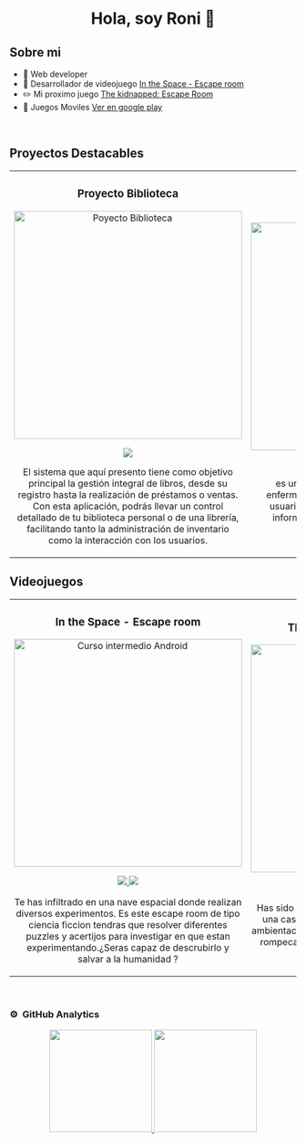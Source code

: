 <div align="center">
<h1 align="center">Hola, soy Roni 👋</h1>
</div>
<!--<img src="https://i.imgur.com/weNbhGZ.png">-->


## Sobre mi

- 📲 Web developer
- 🎥 Desarrollador de videojuego [In the Space - Escape room](https://store.steampowered.com/app/1854580/In_The_Space__Escape_Room/)
- ✏️ Mi proximo juego [The kidnapped: Escape Room](https://store.steampowered.com/app/2238410/The_kidnapped_Escape_Room/)
- 📗 Juegos Moviles [Ver en google play](https://play.google.com/store/apps/dev?id=8499454338755519035)
<br>

## Proyectos Destacables
<table>
<tr>
<td width="50%">
<h3 align="center">Proyecto Biblioteca </h3>
<div align="center">
<a href="https://github.com/RoniPeve/ProyectoBiblioteca" target="_blank"><img src="https://github.com/RoniPeve/ProyectoBiblioteca/assets/55811703/76bfb4e2-7f75-4ebf-9f2f-6b7622fffaed" width="400" alt="Poyecto Biblioteca"></a>
<p>
<a href="https://github.com/ArisGuimera/Android-Expert" target="_blank">
<img src="https://img.shields.io/badge/CÓDIGO-ff9?style=for-the-badge&logo=github&logoColor=black">
</a>
</p>
<p>El sistema que aquí presento tiene como objetivo principal la gestión integral de libros, desde su registro hasta la realización de préstamos o ventas. Con esta aplicación, podrás llevar un control detallado de tu biblioteca personal o de una librería, facilitando tanto la administración de inventario como la interacción con los usuarios.</p>
</div>                                                                  
</td>
<td width="50%">
<h3 align="center">Expert Doctor</h3>
<div align="center">                                       
<a href="https://github.com/RoniPeve/Expert-Doctor" target="_blank"><img src="https://github.com/RoniPeve/Expert-Doctor/assets/55811703/e9bbbc07-7a05-4842-a917-e150fa1a5df1" width="400" alt="Expert Doctor"></a>
<p>
<a href="https://github.com/ArisGuimera/SimpleAndroidMVVM" target="_blank">
<img src="https://img.shields.io/badge/C%C3%93DIGO-80ffaa?style=for-the-badge&logo=github&logoColor=black">
</a>
</p>
</p>es un sistema diseñado para diagnosticar enfermedades a través de los síntomas que el usuario selecciona, además de proporcionar información relevante sobre la enfermedad diagnosticada.</p>
</div>                                                             
</table>                                                                                 
</div>

## Videojuegos

<table>
<tr>
<td width="50%">
<h3 align="center">In the Space - Escape room</h3>
<div align="center">
<a href="https://store.steampowered.com/app/1854580/In_The_Space__Escape_Room/" target="_blank"><img src="https://cdn.akamai.steamstatic.com/steam/apps/1854580/ss_d1d3b26125d61cf0da808aa47356169a20f42cb3.600x338.jpg?t=1658006695" width="400" alt="Curso intermedio Android"></a>
<p>
<a href="https://store.steampowered.com/app/1854580/In_The_Space__Escape_Room/" target="_blank">
<img src="https://img.shields.io/badge/Enlace-ff9?style=for-the-badge&logo=github&logoColor=black">
</a>
<a href="https://www.youtube.com/watch?v=bcFc8-iyqus" target="_blank">
<img src="https://img.shields.io/badge/-Youtube-green?style=for-the-badge&color=ff00f4">
</a>
</p>
<p>Te has infiltrado en una nave espacial donde realizan diversos experimentos. Es este escape room de tipo ciencia ficcion tendras que resolver diferentes puzzles y acertijos para investigar en que estan experimentando.¿Seras capaz de descrubirlo y salvar a la humanidad ?</p>
</div>
                                                                                      
</td>       

<td width="50%">
<h3 align="center">The kidnapped: Escape Room</h3>
<div align="center">
<a href="https://github.com/ArisGuimera/Curso-Kotlin-Multiplatform" target="_blank"><img src="https://cdn.akamai.steamstatic.com/steam/apps/2238410/ss_0be51e586472c29ba9031fbacf69978007a1f4a3.600x338.jpg?t=1671034094" width="400" alt="Curso Kotlin Multiplatform"></a>
<p>
<a href="https://store.steampowered.com/app/2238410/The_kidnapped_Escape_Room/" target="_blank">
<img src="https://img.shields.io/badge/Enlace-cfaae0?style=for-the-badge&logo=github&logoColor=black">
</a>
<a href="https://www.youtube.com/watch?v=V6IB42WHkko" target="_blank">
<img src="https://img.shields.io/badge/-Youtube-green?style=for-the-badge&color=ff00f4">
</a>
</p>
<p>Has sido secuestrado y te encuentras atrapado en una casa desconocida. En este escape room de ambientacion oscura tendras que resolver diferentes rompecabezas para salir de alli. ¿Serás capaz de escapar y sobrevivir?</p>
</div>
                                                                                      
</td>  
</table>                                                                                 
</div>
<br>

### ⚙️ &nbsp;GitHub Analytics

<p align="center">
<a href="https://github.com/RoniPeve">
  <img height="180em" src="https://github-readme-stats-eight-theta.vercel.app/api?username=RoniPeve&show_icons=true&theme=algolia&include_all_commits=true&count_private=true"/>
  <img height="180em" src="https://github-readme-stats-eight-theta.vercel.app/api/top-langs/?username=RoniPeve&layout=compact&langs_count=8&theme=algolia"/>
</a>
</p>
